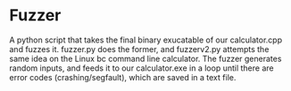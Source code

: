# Fuzzer

A python script that takes the final binary exucatable of our calculator.cpp and fuzzes it. fuzzer.py does the former, and fuzzerv2.py attempts the same idea on the Linux bc command line calculator. The fuzzer generates random inputs, and feeds it to our calculator.exe in a loop until there are error codes (crashing/segfault), which are saved in a text file. 
